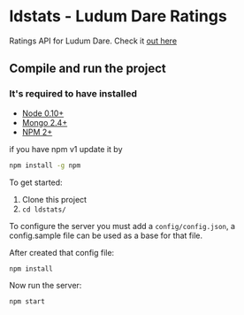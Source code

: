 # ldstats - Ludum Dare Ratings
Ratings API for Ludum Dare. Check it [out here](http://ldstats.info)

## Compile and run the project

### It's required to have installed
* [Node 0.10+](http://nodejs.org/)
* [Mongo 2.4+](https://www.mongodb.org/)
* [NPM 2+](http://npmjs.org/)

if you have npm v1 update it by
```bash
npm install -g npm
```

To get started:  
1. Clone this project  
2. `cd ldstats/`

To configure the server you must add a `config/config.json`, a config.sample file can be used as a base for that file.

After created that config file:

```bash
npm install
```

Now run the server:
```bash
npm start
```
